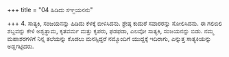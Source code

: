 +++
title = "04 ಹಿಡಿದು ಸಞ್ಜಯನನು"

+++
4. ಸಾತ್ಯಕಿ, ಸಂಜಯನನ್ನು ಹಿಡಿದು ಕೆಳಕ್ಕೆ ಬೀಳಿಸಿದನು. ಶ್ರೇಷ್ಠ ಕುದುರೆ ಸವಾರರನ್ನು ಸೋಲಿಸಿದನು. ಈ ಗಲಿಬಿಲಿ ಶಬ್ದವನ್ನು ಕೇಳಿ ಅಶ್ವತ್ಥಾಮ, ಕೃತವರ್ಮ ಮತ್ತು ಕೃಪರು, ಫಡಫಡಾ, ಎಲವೋ ಸಾತ್ಯಕಿ, ಸಂಜಯನನ್ನು ಬಿಡು. ನಮ್ಮ ಮಹಾಶರಗಳಿಗೆ ನಿನ್ನ ತಲೆಯನ್ನು ಕೊಡಲು ಮನಸ್ಸಿದ್ದರೆ ನಮ್ಮೊಂದಿಗೆ ಯುದ್ದಕ್ಕೆ ಇದಿರಾಗು, ಎನ್ನುತ್ತ ಸಾತ್ಯಕಿಯನ್ನು ಅಡ್ಡಗಟ್ಟಿದರು.